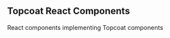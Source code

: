 Topcoat React Components
------------------------

React components implementing Topcoat components
